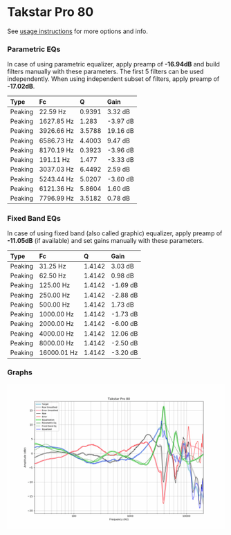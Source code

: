 # Takstar Pro 80
See [usage instructions](https://github.com/jaakkopasanen/AutoEq#usage) for more options and info.

### Parametric EQs
In case of using parametric equalizer, apply preamp of **-16.94dB** and build filters manually
with these parameters. The first 5 filters can be used independently.
When using independent subset of filters, apply preamp of **-17.02dB**.

| Type    | Fc         |      Q | Gain     |
|:--------|:-----------|:-------|:---------|
| Peaking | 22.59 Hz   | 0.9391 | 3.32 dB  |
| Peaking | 1627.85 Hz | 1.283  | -3.97 dB |
| Peaking | 3926.66 Hz | 3.5788 | 19.16 dB |
| Peaking | 6586.73 Hz | 4.4003 | 9.47 dB  |
| Peaking | 8170.19 Hz | 0.3923 | -3.96 dB |
| Peaking | 191.11 Hz  | 1.477  | -3.33 dB |
| Peaking | 3037.03 Hz | 6.4492 | 2.59 dB  |
| Peaking | 5243.44 Hz | 5.0207 | -3.60 dB |
| Peaking | 6121.36 Hz | 5.8604 | 1.60 dB  |
| Peaking | 7796.99 Hz | 3.5182 | 0.78 dB  |

### Fixed Band EQs
In case of using fixed band (also called graphic) equalizer, apply preamp of **-11.05dB**
(if available) and set gains manually with these parameters.

| Type    | Fc          |      Q | Gain     |
|:--------|:------------|:-------|:---------|
| Peaking | 31.25 Hz    | 1.4142 | 3.03 dB  |
| Peaking | 62.50 Hz    | 1.4142 | 0.98 dB  |
| Peaking | 125.00 Hz   | 1.4142 | -1.69 dB |
| Peaking | 250.00 Hz   | 1.4142 | -2.88 dB |
| Peaking | 500.00 Hz   | 1.4142 | 1.73 dB  |
| Peaking | 1000.00 Hz  | 1.4142 | -1.73 dB |
| Peaking | 2000.00 Hz  | 1.4142 | -6.00 dB |
| Peaking | 4000.00 Hz  | 1.4142 | 12.06 dB |
| Peaking | 8000.00 Hz  | 1.4142 | -2.50 dB |
| Peaking | 16000.01 Hz | 1.4142 | -3.20 dB |

### Graphs
![](./Takstar%20Pro%2080.png)